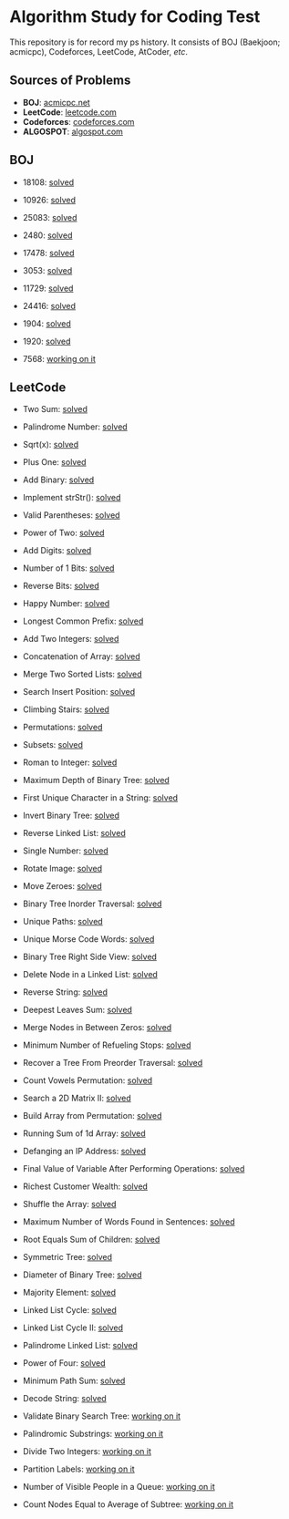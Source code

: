 # Algorithm Study for Coding Test
This repository is for record my ps history. It consists of BOJ (Baekjoon; acmicpc), Codeforces, LeetCode, AtCoder,  *etc*.

## Sources of Problems
 - **BOJ**: [acmicpc.net](https://acmicpc.net)
 - **LeetCode**: [leetcode.com](https://leetcode.com)
 - **Codeforces**: [codeforces.com](https://codeforces.com)
 - **ALGOSPOT**: [algospot.com](https://www.algospot.com/)

## **BOJ**

 - 18108: [solved](https://www.acmicpc.net/problem/18108)

 - 10926: [solved](https://www.acmicpc.net/problem/10926)

 - 25083: [solved](https://www.acmicpc.net/problem/25083)

 - 2480: [solved](https://www.acmicpc.net/problem/2480)

 - 17478: [solved](https://www.acmicpc.net/problem/17478)

 - 3053: [solved](https://www.acmicpc.net/problem/3053)

 - 11729: [solved](https://www.acmicpc.net/problem/11729)

 - 24416: [solved](https://www.acmicpc.net/problem/24416)

 - 1904: [solved](https://www.acmicpc.net/problem/1904)

 - 1920: [solved](https://www.acmicpc.net/problem/1920)

 - 7568: [working on it](https://www.acmicpc.net/problem/7568)

## **LeetCode**

 - Two Sum: [solved](https://leetcode.com/problems/two-sum)

 - Palindrome Number: [solved](https://leetcode.com/problems/palindrome-number)

 - Sqrt(x): [solved](https://leetcode.com/problems/sqrtx)

 - Plus One: [solved](https://leetcode.com/problems/plus-one)

 - Add Binary: [solved](https://leetcode.com/problems/add-binary)

 - Implement strStr(): [solved](https://leetcode.com/problems/implement-strstr)

 - Valid Parentheses: [solved](https://leetcode.com/problems/valid-parentheses)

 - Power of Two: [solved](https://leetcode.com/problems/power-of-two)

 - Add Digits: [solved](https://leetcode.com/problems/add-digits)

 - Number of 1 Bits: [solved](https://leetcode.com/problems/number-of-1-bits)

 - Reverse Bits: [solved](https://leetcode.com/problems/reverse-bits)

 - Happy Number: [solved](https://leetcode.com/problems/happy-number)

 - Longest Common Prefix: [solved](https://leetcode.com/problems/longest-common-prefix)

 - Add Two Integers: [solved](https://leetcode.com/problems/add-two-integers)

 - Concatenation of Array: [solved](https://leetcode.com/problems/concatenation-of-array)

 - Merge Two Sorted Lists: [solved](https://leetcode.com/problems/merge-two-sorted-lists)
 
 - Search Insert Position: [solved](https://leetcode.com/problems/search-insert-position)

 - Climbing Stairs: [solved](https://leetcode.com/problems/climbing-stairs)

 - Permutations: [solved](https://leetcode.com/problems/permutations)

 - Subsets: [solved](https://leetcode.com/problems/subsets)

 - Roman to Integer: [solved](https://leetcode.com/problems/roman-to-integer)

 - Maximum Depth of Binary Tree: [solved](https://leetcode.com/problems/maximum-depth-of-binary-tree)

 - First Unique Character in a String: [solved](https://leetcode.com/problems/first-unique-character-in-a-string)

 - Invert Binary Tree: [solved](https://leetcode.com/problems/invert-binary-tree)

 - Reverse Linked List: [solved](https://leetcode.com/problems/reverse-linked-list)

 - Single Number: [solved](https://leetcode.com/problems/single-number)

 - Rotate Image: [solved](https://leetcode.com/problems/rotate-image)

 - Move Zeroes: [solved](https://leetcode.com/problems/move-zeroes)

 - Binary Tree Inorder Traversal: [solved](https://leetcode.com/problems/binary-tree-inorder-traversal)

 - Unique Paths: [solved](https://leetcode.com/problems/unique-paths)

 - Unique Morse Code Words: [solved](https://leetcode.com/problems/unique-morse-code-words)

 - Binary Tree Right Side View: [solved](https://leetcode.com/problems/binary-tree-right-side-view)

 - Delete Node in a Linked List: [solved](https://leetcode.com/problems/delete-node-in-a-linked-list)

 - Reverse String: [solved](https://leetcode.com/problems/reverse-string)

 - Deepest Leaves Sum: [solved](https://leetcode.com/problems/deepest-leaves-sum)

 - Merge Nodes in Between Zeros: [solved](https://leetcode.com/problems/merge-nodes-in-between-zeros)

 - Minimum Number of Refueling Stops: [solved](https://leetcode.com/problems/minimum-number-of-refueling-stops)

 - Recover a Tree From Preorder Traversal: [solved](https://leetcode.com/problems/recover-a-tree-from-preorder-traversal)

 - Count Vowels Permutation: [solved](https://leetcode.com/problems/count-vowels-permutation)

 - Search a 2D Matrix II: [solved](https://leetcode.com/problems/search-a-2d-matrix-ii)

 - Build Array from Permutation: [solved](https://leetcode.com/problems/build-array-from-permutation)
 
 - Running Sum of 1d Array: [solved](https://leetcode.com/problems/running-sum-of-1d-array)

 - Defanging an IP Address: [solved](https://leetcode.com/problems/defanging-an-ip-address)

 - Final Value of Variable After Performing Operations: [solved](https://leetcode.com/problems/final-value-of-variable-after-performing-operations)

 - Richest Customer Wealth: [solved](https://leetcode.com/problems/richest-customer-wealth)

 - Shuffle the Array: [solved](https://leetcode.com/problems/shuffle-the-array)

 - Maximum Number of Words Found in Sentences: [solved](https://leetcode.com/problems/maximum-number-of-words-found-in-a-sentence)

 - Root Equals Sum of Children: [solved](https://leetcode.com/problems/root-equals-to-sum-of-left-leaves)

 - Symmetric Tree: [solved](https://leetcode.com/problems/symmetric-tree)

 - Diameter of Binary Tree: [solved](https://leetcode.com/problems/diameter-of-binary-tree)

 - Majority Element: [solved](https://leetcode.com/problems/majority-element)

 - Linked List Cycle: [solved](https://leetcode.com/problems/linked-list-cycle)

 - Linked List Cycle II: [solved](https://leetcode.com/problems/linked-list-cycle-ii)

 - Palindrome Linked List: [solved](https://leetcode.com/problems/palindrome-linked-list)

 - Power of Four: [solved](https://leetcode.com/problems/power-of-four)

 - Minimum Path Sum: [solved](https://leetcode.com/problems/minimum-path-sum)

 - Decode String: [solved](https://leetcode.com/problems/decode-string)

 - Validate Binary Search Tree: [working on it](https://leetcode.com/problems/validate-binary-search-tree)

 - Palindromic Substrings: [working on it](https://leetcode.com/problems/palindromic-substrings)

 - Divide Two Integers: [working on it](https://leetcode.com/problems/divide-two-integers)

 - Partition Labels: [working on it](https://leetcode.com/problems/partition-labels)

 - Number of Visible People in a Queue: [working on it](https://leetcode.com/problems/number-of-visible-people-in-a-queue)

 - Count Nodes Equal to Average of Subtree: [working on it](https://leetcode.com/problems/count-nodes-equal-to-average-of-subtree)
